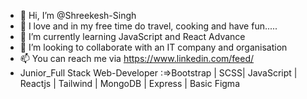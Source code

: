 - 👋 Hi, I’m @Shreekesh-Singh
- 👀 I love <CODING> and in my free time do travel, cooking and have fun.....
- 🌱 I’m currently learning JavaScript and React Advance
- 💞️ I’m looking to collaborate with an IT company and organisation
- 📫 You can reach me via https://www.linkedin.com/feed/
- <coding skills> Junior_Full Stack Web-Developer :=>Bootstrap | SCSS| JavaScript | Reactjs | Tailwind | MongoDB | Express | Basic Figma

<!---
Shreekesh-Singh/Shreekesh-Singh is a ✨ special ✨ repository because its `README.md` (this file) appears on your GitHub profile.
You can click the Preview link to take a look at your changes.
--->
